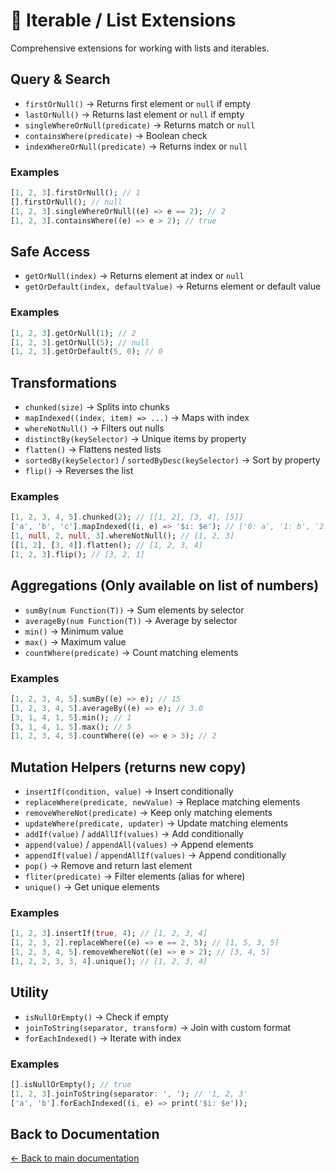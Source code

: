 # 🧩 Iterable / List Extensions

Comprehensive extensions for working with lists and iterables.

## Query & Search

- `firstOrNull()` → Returns first element or `null` if empty
- `lastOrNull()` → Returns last element or `null` if empty
- `singleWhereOrNull(predicate)` → Returns match or `null`
- `containsWhere(predicate)` → Boolean check
- `indexWhereOrNull(predicate)` → Returns index or `null`

### Examples

```dart
[1, 2, 3].firstOrNull(); // 1
[].firstOrNull(); // null
[1, 2, 3].singleWhereOrNull((e) => e == 2); // 2
[1, 2, 3].containsWhere((e) => e > 2); // true
```

## Safe Access

- `getOrNull(index)` → Returns element at index or `null`
- `getOrDefault(index, defaultValue)` → Returns element or default value

### Examples

```dart
[1, 2, 3].getOrNull(1); // 2
[1, 2, 3].getOrNull(5); // null
[1, 2, 3].getOrDefault(5, 0); // 0
```

## Transformations

- `chunked(size)` → Splits into chunks
- `mapIndexed((index, item) => ...)` → Maps with index
- `whereNotNull()` → Filters out nulls
- `distinctBy(keySelector)` → Unique items by property
- `flatten()` → Flattens nested lists
- `sortedBy(keySelector)` / `sortedByDesc(keySelector)` → Sort by property
- `flip()` → Reverses the list

### Examples

```dart
[1, 2, 3, 4, 5].chunked(2); // [[1, 2], [3, 4], [5]]
['a', 'b', 'c'].mapIndexed((i, e) => '$i: $e'); // ['0: a', '1: b', '2: c']
[1, null, 2, null, 3].whereNotNull(); // [1, 2, 3]
[[1, 2], [3, 4]].flatten(); // [1, 2, 3, 4]
[1, 2, 3].flip(); // [3, 2, 1]
```

## Aggregations (Only available on list of numbers)

- `sumBy(num Function(T))` → Sum elements by selector
- `averageBy(num Function(T))` → Average by selector
- `min()` → Minimum value
- `max()` → Maximum value
- `countWhere(predicate)` → Count matching elements

### Examples

```dart
[1, 2, 3, 4, 5].sumBy((e) => e); // 15
[1, 2, 3, 4, 5].averageBy((e) => e); // 3.0
[3, 1, 4, 1, 5].min(); // 1
[3, 1, 4, 1, 5].max(); // 5
[1, 2, 3, 4, 5].countWhere((e) => e > 3); // 2
```

## Mutation Helpers (returns new copy)

- `insertIf(condition, value)` → Insert conditionally
- `replaceWhere(predicate, newValue)` → Replace matching elements
- `removeWhereNot(predicate)` → Keep only matching elements
- `updateWhere(predicate, updater)` → Update matching elements
- `addIf(value)` / `addAllIf(values)` → Add conditionally
- `append(value)` / `appendAll(values)` → Append elements
- `appendIf(value)` / `appendAllIf(values)` → Append conditionally
- `pop()` → Remove and return last element
- `fliter(predicate)` → Filter elements (alias for where)
- `unique()` → Get unique elements

### Examples

```dart
[1, 2, 3].insertIf(true, 4); // [1, 2, 3, 4]
[1, 2, 3, 2].replaceWhere((e) => e == 2, 5); // [1, 5, 3, 5]
[1, 2, 3, 4, 5].removeWhereNot((e) => e > 2); // [3, 4, 5]
[1, 2, 2, 3, 3, 4].unique(); // [1, 2, 3, 4]
```

## Utility

- `isNullOrEmpty()` → Check if empty
- `joinToString(separator, transform)` → Join with custom format
- `forEachIndexed()` → Iterate with index

### Examples

```dart
[].isNullOrEmpty(); // true
[1, 2, 3].joinToString(separator: ', '); // '1, 2, 3'
['a', 'b'].forEachIndexed((i, e) => print('$i: $e'));
```

## Back to Documentation

[← Back to main documentation](./README.md)
